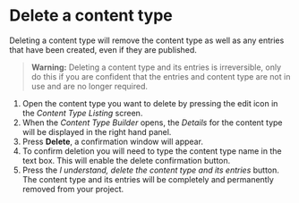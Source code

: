 # Delete a content type
Deleting a content type will remove the content type as well as any entries that have been created, even if they are published.

> **Warning:** Deleting a content type and its entries is irreversible, only do this if you are confident that the entries and content type are not in use and are no longer required.

1. Open the content type you want to delete by pressing the edit icon in the *Content Type Listing* screen.
2. When the *Content Type Builder* opens, the *Details* for the content type will be displayed in the right hand panel.
3. Press **Delete**, a confirmation window will appear.
4. To confirm deletion you will need to type the content type name in the text box. This will enable the delete confirmation button.
5. Press the *I understand, delete the content type and its entries* button. The content type and its entries will be completely and permanently removed from your project.
